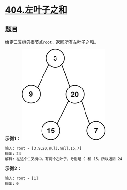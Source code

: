# [404.左叶子之和](https://leetcode.cn/problems/sum-of-left-leaves/)

## 题目

给定二叉树的根节点`root`，返回所有左叶子之和。

**示例 1：**
![case1](./../../../resources/leetcode/leetcode0404/1.jpg)

    输入: root = [3,9,20,null,null,15,7]
    输出: 24
    解释: 在这个二叉树中，有两个左叶子，分别是 9 和 15，所以返回 24

**示例 2：**

    输入: root = [1]
    输出: 0
